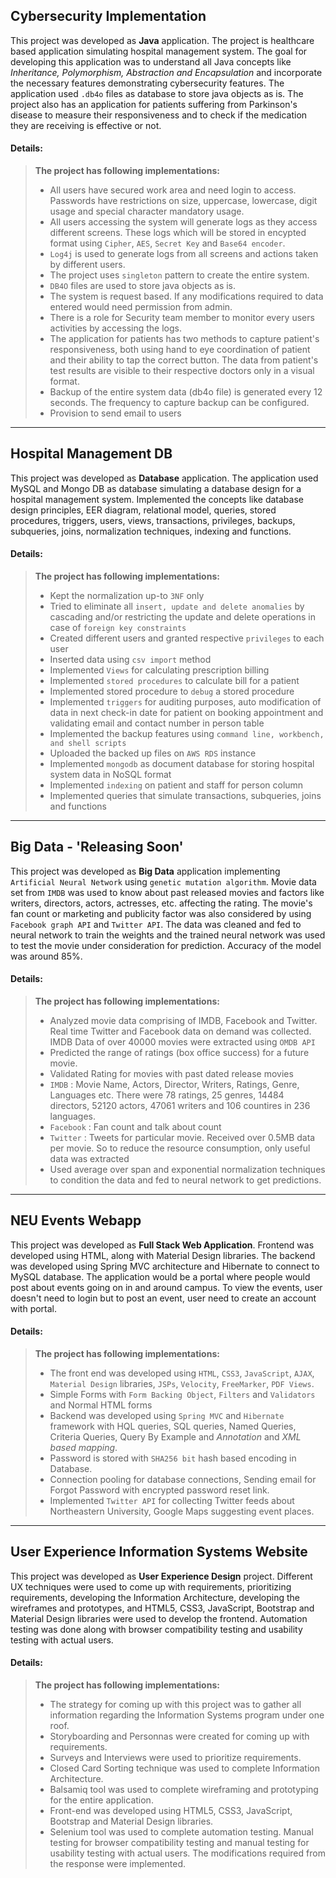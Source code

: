 ## Cybersecurity Implementation
This project was developed as **Java** application. The project is healthcare based application simulating hospital management system. The goal for developing this application was to understand all Java concepts like *Inheritance, Polymorphism, Abstraction and Encapsulation* and incorporate the necessary features demonstrating cybersecurity features. The application used `.db4o` files as database to store java objects as is. The project also has an application for patients suffering from Parkinson's disease to measure their responsiveness and to check if the medication they are receiving is effective or not.

#### Details:


> **The project has following implementations:**
> 
> - All users have secured work area and need login to access. Passwords have restrictions on size, uppercase, lowercase, digit usage and special character mandatory usage. 
> - All users accessing the system will generate logs as they access different screens. These logs which will be stored in encypted format using `Cipher`, `AES`, `Secret Key` and `Base64 encoder`.
> - `Log4j` is used to generate logs from all screens and actions taken by different users.
> - The project uses `singleton` pattern to create the entire system.
> - `DB4O` files are used to store java objects as is.
> - The system is request based. If any modifications required to data entered would need permission from admin.
> - There is a role for Security team member to monitor every users activities by accessing the logs.
> - The application for patients has two methods to capture patient's responsiveness, both using hand to eye coordination of patient and their ability to tap the correct button. The data from patient's test results are visible to their respective doctors only in a visual format.
> - Backup of the entire system data (db4o file) is generated every 12 seconds. The frequency to capture backup can be configured.
> - Provision to send email to users 

----

## Hospital Management DB
This project was developed as **Database** application. The application used MySQL and Mongo DB as database simulating a database design for a hospital management system. Implemented the concepts like database design principles, EER diagram, relational model, queries, stored procedures, triggers, users, views, transactions, privileges, backups, subqueries, joins, normalization techniques, indexing and functions.

#### Details:


> **The project has following implementations:**
> 
> - Kept the normalization up-to `3NF` only
> - Tried to eliminate all `insert, update and delete anomalies` by cascading and/or restricting the update and delete operations in case of `foreign key constraints`
> - Created different users and granted respective `privileges` to each user
> - Inserted data using `csv import` method
> - Implemented `Views` for calculating prescription billing 
> - Implemented `stored procedures` to calculate bill for a patient 
> - Implemented stored procedure to `debug` a stored procedure
> - Implemented `triggers` for auditing purposes, auto modification of data in next check-in date for patient on booking appointment and validating email and contact number in person table
> - Implemented the backup features using `command line, workbench, and shell scripts`
> - Uploaded the backed up files on `AWS RDS` instance
> - Implemented `mongodb` as document database for storing hospital system data in NoSQL format
> - Implemented `indexing` on patient and staff for person column
> - Implemented queries that simulate transactions, subqueries, joins and functions

----

## Big Data - 'Releasing Soon'
This project was developed as **Big Data** application implementing `Artificial Neural Network` using `genetic mutation algorithm`. Movie data set from `IMDB` was used to know about past released movies and factors like writers, directors, actors, actresses, etc. affecting the rating. The movie's fan count or marketing and publicity factor was also considered by using `Facebook graph API` and `Twitter API`.  The data was cleaned and fed to neural network to train the weights and the trained neural network was used to test the movie under consideration for prediction. Accuracy of the model was around 85%.

#### Details:


> **The project has following implementations:**
> 
> - Analyzed movie data comprising of IMDB, Facebook and Twitter. Real time Twitter and Facebook data on demand was collected. IMDB Data of over 40000 movies were extracted using `OMDB API`
> - Predicted the range of ratings (box office success) for a future movie.
> - Validated Rating for movies with past dated release movies
> - `IMDB` : Movie Name, Actors, Director, Writers, Ratings, Genre, Languages etc. There were 78 ratings, 25 genres, 14484 directors, 52120 actors, 47061 writers and 106 countires in 236 languages.
> - `Facebook` : Fan count and talk about count
> - `Twitter` : Tweets for particular movie. Received over 0.5MB data per movie. So to reduce the resource consumption, only useful data was extracted 
> - Used average over span and exponential normalization techniques to condition the data and fed to neural network to get predictions.

----

## NEU Events Webapp
This project was developed as **Full Stack Web Application**. Frontend was developed using HTML, along with Material Design libraries. The backend was developed using Spring MVC architecture and Hibernate to connect to MySQL database. The application would be a portal where people would post about events going on in and around campus. To view the events, user doesn't need to login but to post an event, user need to create an account with portal. 

#### Details:

> **The project has following implementations:**
> 
> - The front end was developed using `HTML`, `CSS3`, `JavaScript`, `AJAX`, `Material Design` libraries, `JSPs`, `Velocity`, `FreeMarker`, `PDF Views`.
> - Simple Forms with `Form Backing Object`, `Filters` and `Validators` and Normal HTML forms
> - Backend was developed using `Spring MVC` and `Hibernate` framework with HQL queries, SQL queries, Named Queries, Criteria Queries, Query By Example and *Annotation* and *XML based mapping*.
> - Password is stored with `SHA256 bit` hash based encoding in Database.
> - Connection pooling for database connections, Sending email for Forgot Password with encrypted password reset link.
> - Implemented `Twitter API` for collecting Twitter feeds about Northeastern University, Google Maps suggesting event places.

----

## User Experience Information Systems Website
This project was developed as **User Experience Design** project. Different UX techniques were used to come up with requirements, prioritizing requirements, developing the Information Architecture, developing the wireframes and prototypes, and HTML5, CSS3, JavaScript, Bootstrap and Material Design libraries were used to develop the frontend. Automation testing was done along with browser compatibility testing and usability testing with actual users.

#### Details:

> **The project has following implementations:**
> 
> - The strategy for coming up with this project was to gather all information regarding the Information Systems program under one roof.
> - Storyboarding and Personnas were created for coming up with requirements.
> - Surveys and Interviews were used to prioritize requirements.
> - Closed Card Sorting technique was used to complete Information Architecture.
> - Balsamiq tool was used to complete wireframing and prototyping for the entire application.
> - Front-end was developed using HTML5, CSS3, JavaScript, Bootstrap and Material Design libraries.
> - Selenium tool was used to complete automation testing. Manual testing for browser compatibility testing and manual testing for usability testing with actual users. The modifications required from the response were implemented.